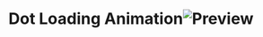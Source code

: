 # Dot Loading Animation![Preview](https://user-images.githubusercontent.com/102865792/167613678-08db0377-d6f2-4953-9628-2c8f1c9d249c.PNG)
